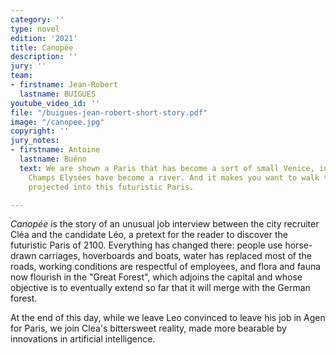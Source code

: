 ```yaml
---
category: ''
type: novel
edition: '2021'
title: Canopée
description: ''
jury: ''
team:
- firstname: Jean-Robert
  lastname: BUIGUES
youtube_video_id: ''
file: "/buigues-jean-robert-short-story.pdf"
image: "/canopee.jpg"
copyright: ''
jury_notes:
- firstname: Antoine
  lastname: Buéno
  text: We are shown a Paris that has become a sort of small Venice, in which the
    Champs Elysées have become a river. And it makes you want to walk there, to be
    projected into this futuristic Paris.

---
```

_Canopée_ is the story of an unusual job interview between the city recruiter Cléa and the candidate Léo, a pretext for the reader to discover the futuristic Paris of 2100. <!--more-->Everything has changed there: people use horse-drawn carriages, hoverboards and boats, water has replaced most of the roads, working conditions are respectful of employees, and flora and fauna now flourish in the "Great Forest", which adjoins the capital and whose objective is to eventually extend so far that it will merge with the German forest. 

At the end of this day, while we leave Leo convinced to leave his job in Agen for Paris, we join Clea's bittersweet reality, made more bearable by innovations in artificial intelligence.